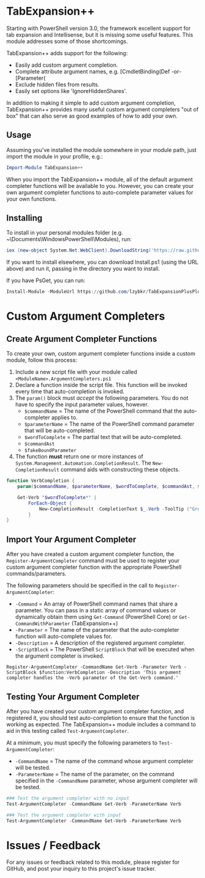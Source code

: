 ﻿TabExpansion++
==============
Starting with PowerShell version 3.0, the framework excellent support for tab expansion and Intellisense, but it is missing some useful features. This module addresses some of those shortcomings.

TabExpansion++ adds support for the following:

* Easily add custom argument completion.
* Complete attribute argument names, e.g.
        [CmdletBinding(Def<TAB>
        -or-
        [Parameter(<TAB>
* Exclude hidden files from results.
* Easily set options like 'IgnoreHiddenShares'.

In addition to making it simple to add custom argument completion, TabExpansion++ provides many useful custom argument completers "out of box" that can also serve as good examples of how to add your own.

Usage
-----
Assuming you've installed the module somewhere in your module path, just import the module in your profile, e.g.:

```powershell
Import-Module TabExpansion++
```

When you import the TabExpansion++ module, all of the default argument completer functions will be available to you. However, you can create your own argument completer functions to auto-complete parameter values for your own functions.

Installing
----------
To install in your personal modules folder (e.g. ~\Documents\WindowsPowerShell\Modules), run:

```powershell
iex (new-object System.Net.WebClient).DownloadString('https://raw.github.com/lzybkr/TabExpansionPlusPlus/master/Install.ps1')
```

If you want to install elsewhere, you can download Install.ps1 (using the URL above) and run it, passing in the directory you want to install.

If you have PsGet, you can run:

```powershell
Install-Module -ModuleUrl https://github.com/lzybkr/TabExpansionPlusPlus/zipball/master/ -ModuleName TabExpansion++ -Type ZIP
```

# Custom Argument Completers

## Create Argument Completer Functions

To create your own, custom argument completer functions inside a custom module, follow this process:

1. Include a new script file with your module called `<ModuleName>.ArgumentCompleters.ps1`
2. Declare a function inside the script file. This function will be invoked every time that auto-completion is invoked.
3. The `param()` block must *accept* the following parameters. You do not have to specify the input parameter values, however.
    - `$commandName` = The name of the PowerShell command that the auto-completer applies to.
    - `$parameterName` = The name of the PowerShell command parameter that will be auto-completed.
    - `$wordToComplete` = The partial text that will be auto-completed.
    - `$commandAst`
    - `$fakeBoundParameter`
4. The function **must** return one or more instances of `System.Management.Automation.CompletionResult`. The `New-CompletionResult` command aids with constructing these objects.

```powershell
function VerbCompletion {
    param($commandName, $parameterName, $wordToComplete, $commandAst, $fakeBoundParameter)

    Get-Verb "$wordToComplete*" |
        ForEach-Object {
            New-CompletionResult -CompletionText $_.Verb -ToolTip ("Group: " + $_.Group)
        }   
}
```

## Import Your Argument Completer

After you have created a custom argument completer function, the `Register-ArgumentCompleter` command must be used to register your custom argument completer function with the appropriate PowerShell commands/parameters.

The following parameters should be specified in the call to `Register-ArgumentCompleter`:

- `-Command` = An array of PowerShell command names that share a parameter. You can pass in a static array of command values or dynamically obtain them using `Get-Command` (PowerShell Core) or `Get-CommandWithParameter` (TabExpansion++)
- `-Parameter` = The name of the parameter that the auto-completer function will auto-complete values for.
- `-Description` = A description of the registered argument completer.
- `-ScriptBlock` = The PowerShell `ScriptBlock` that will be executed when the argument completer is invoked.

```
Register-ArgumentCompleter -CommandName Get-Verb -Parameter Verb -ScriptBlock $function:VerbCompletion -Description 'This argument completer handles the -Verb parameter of the Get-Verb command.'
```

## Testing Your Argument Completer

After you have created your custom argument completer function, and registered it, you should test auto-completion to ensure that the function is working as expected. The TabExpansion++ module includes a command to aid in this testing called `Test-ArgumentCompleter`.

At a minimum, you must specify the following parameters to `Test-ArgumentCompleter`:

- `-CommandName` = The name of the command whose argument completer will be tested.
- `-ParameterName` = The name of the parameter, on the command specified in the `-CommandName` parameter, whose argument completer will be tested.

```powershell
### Test the argument completer with no input
Test-ArgumentCompleter -CommandName Get-Verb -ParameterName Verb

### Test the argument completer with input
Test-ArgumentCompleter -CommandName Get-Verb -ParameterName Verb
```

# Issues / Feedback

For any issues or feedback related to this module, please register for GitHub, and post your inquiry to this project's issue tracker.
